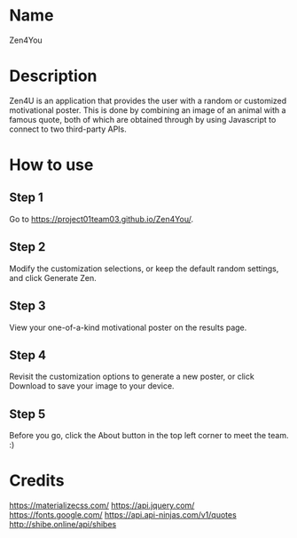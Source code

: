 # Name
Zen4You

# Description
Zen4U is an application that provides the user with a random or customized motivational poster. This is done by combining an image of an animal with a famous quote, both of which are obtained through by using Javascript to connect to two third-party APIs. 

# How to use
## Step 1
Go to https://project01team03.github.io/Zen4You/.

## Step 2
Modify the customization selections, or keep the default random settings, and click Generate Zen.

## Step 3
View your one-of-a-kind motivational poster on the results page.

## Step 4
Revisit the customization options to generate a new poster, or click Download to save your image to your device.

## Step 5
Before you go, click the About button in the top left corner to meet the team. :)

# Credits
https://materializecss.com/
https://api.jquery.com/
https://fonts.google.com/
https://api.api-ninjas.com/v1/quotes
http://shibe.online/api/shibes

